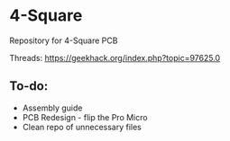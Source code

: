 # 4-Square
Repository for 4-Square PCB

Threads: https://geekhack.org/index.php?topic=97625.0

## To-do:
- Assembly guide 
- PCB Redesign - flip the Pro Micro 
- Clean repo of unnecessary files

